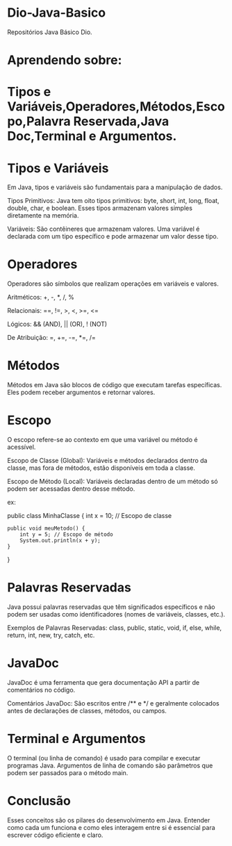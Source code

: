 # Dio-Java-Basico
Repositórios Java Básico Dio.

# Aprendendo sobre:
# Tipos e Variáveis,Operadores,Métodos,Escopo,Palavra Reservada,Java Doc,Terminal e Argumentos.

# Tipos e Variáveis
Em Java, tipos e variáveis são fundamentais para a manipulação de dados.

Tipos Primitivos: Java tem oito tipos primitivos: byte, short, int, long, float, double, char, e boolean. Esses tipos armazenam valores simples diretamente na memória.

Variáveis: São contêineres que armazenam valores. Uma variável é declarada com um tipo específico e pode armazenar um valor desse tipo.

# Operadores
Operadores são símbolos que realizam operações em variáveis e valores.

Aritméticos: +, -, *, /, %

Relacionais: ==, !=, >, <, >=, <=

Lógicos: && (AND), || (OR), ! (NOT)

De Atribuição: =, +=, -=, *=, /=

# Métodos
Métodos em Java são blocos de código que executam tarefas específicas. Eles podem receber argumentos e retornar valores.

# Escopo
O escopo refere-se ao contexto em que uma variável ou método é acessível.

Escopo de Classe (Global): Variáveis e métodos declarados dentro da classe, mas fora de métodos, estão disponíveis em toda a classe.

Escopo de Método (Local): Variáveis declaradas dentro de um método só podem ser acessadas dentro desse método.

ex:

public class MinhaClasse {
    int x = 10; // Escopo de classe

    public void meuMetodo() {
        int y = 5; // Escopo de método
        System.out.println(x + y);
    }
}


# Palavras Reservadas

Java possui palavras reservadas que têm significados específicos e não podem ser usadas como identificadores (nomes de variáveis, classes, etc.).

Exemplos de Palavras Reservadas: class, public, static, void, if, else, while, return, int, new, try, catch, etc.

# JavaDoc

JavaDoc é uma ferramenta que gera documentação API a partir de comentários no código.

Comentários JavaDoc: São escritos entre /** e */ e geralmente colocados antes de declarações de classes, métodos, ou campos.

# Terminal e Argumentos

O terminal (ou linha de comando) é usado para compilar e executar programas Java. Argumentos de linha de comando são parâmetros que podem ser passados para o método main.

# Conclusão
Esses conceitos são os pilares do desenvolvimento em Java. Entender como cada um funciona e como eles interagem entre si é essencial para escrever código eficiente e claro.



